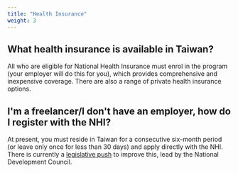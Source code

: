 ```yaml
---
title: "Health Insurance"
weight: 3
---
```

<!--- (c) Tom Fifield, licensed under a
Creative Commons Attribution-NonCommercial-ShareAlike 4.0 International License. -->

## What health insurance is available in Taiwan?
All who are eligible for National Health Insurance must enrol in the program (your employer will do
 this for you), which provides comprehensive and inexpensive coverage. There are also a range of
 private health insurance options.

## I'm a freelancer/I don't have an employer, how do I register with the NHI?
At present, you must reside in Taiwan for a consecutive six-month period (or leave only once for
 less than 30 days) and apply directly with the NHI. There is currently a
 [legislative push](https://www.ndc.gov.tw/en/Content_List.aspx?n=999F9864EFDB5F6F&upn=6CE244D6E7DAF831)
 to improve this, lead by the National Development Council.
